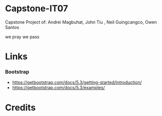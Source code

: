 # Capstone-IT07
 Capstone Project of:
Andrei Magbuhat, John Tiu , Neil Guingcangco, Owen Santos






we pray we pass

# Links

### Bootstrap
- https://getbootstrap.com/docs/5.3/getting-started/introduction/
- https://getbootstrap.com/docs/5.3/examples/

# Credits
